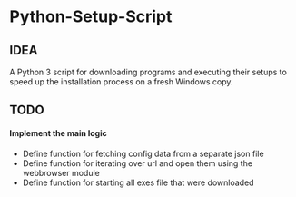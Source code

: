 # Python-Setup-Script

<h2>IDEA</h2>
<p>A Python 3 script for downloading programs and executing their setups to speed up the installation process on a fresh Windows copy.</p>

<h2>TODO</h2>
<h4>Implement the main logic</h4>
<ul>
<li>Define function for fetching config data from a separate json file</li>
<li>Define function for iterating over url and open them using the webbrowser module</li>
<li>Define function for starting all exes file that were downloaded</li>
</ul>
